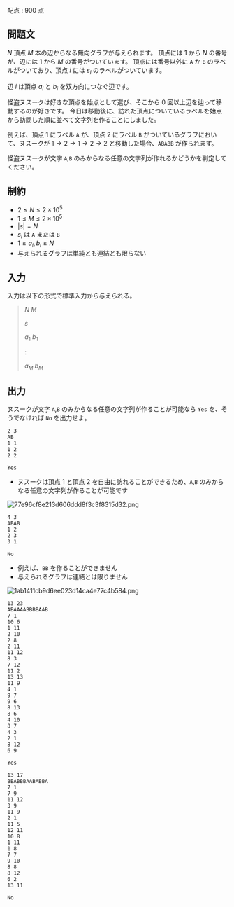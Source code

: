 配点 : $900$ 点

## 問題文

$N$ 頂点 $M$ 本の辺からなる無向グラフが与えられます。
頂点には $1$ から $N$ の番号が、辺には $1$ から $M$ の番号がついています。
頂点には番号以外に `A` か `B` のラベルがついており、頂点 $i$ には $s_i$ のラベルがついています。

辺 $i$ は頂点 $a_i$ と $b_i$ を双方向につなぐ辺です。

怪盗ヌスークは好きな頂点を始点として選び、そこから $0$ 回以上辺を辿って移動するのが好きです。
今日は移動後に、訪れた頂点についているラベルを始点から訪問した順に並べて文字列を作ることにしました。

例えば、頂点 $1$ にラベル `A` が、頂点 $2$ にラベル `B` がついているグラフにおいて、ヌスークが $1 \rightarrow 2 \rightarrow 1 \rightarrow 2 \rightarrow 2$ と移動した場合、`ABABB` が作られます。

怪盗ヌスークが文字 `A`,`B` のみからなる任意の文字列が作れるかどうかを判定してください。

## 制約

- $2 \leq N \leq 2 \times 10^{5}$
- $1 \leq M \leq 2 \times 10^{5}$
- $|s| = N$
- $s_i$ は `A` または `B`
- $1 \leq a_i, b_i \leq N$
- 与えられるグラフは単純とも連結とも限らない

## 入力

入力は以下の形式で標準入力から与えられる。

> $N$ $M$
> 
> $s$
> 
> $a_1$ $b_1$
> 
> $:$
> 
> $a_{M}$ $b_{M}$

## 出力

ヌスークが文字 `A`,`B` のみからなる任意の文字列が作ることが可能なら `Yes` を、そうでなければ `No` を出力せよ。

```input1
2 3
AB
1 1
1 2
2 2
```

```output1
Yes
```

- ヌスークは頂点 $1$ と頂点 $2$ を自由に訪れることができるため、`A`,`B` のみからなる任意の文字列が作ることが可能です

![77e96cf8e213d606ddd8f3c3f8315d32.png](https://img.atcoder.jp/agc027/77e96cf8e213d606ddd8f3c3f8315d32.png)

```input2
4 3
ABAB
1 2
2 3
3 1
```

```output2
No
```

- 例えば、`BB` を作ることができません
- 与えられるグラフは連結とは限りません

![1ab1411cb9d6ee023d14ca4e77c4b584.png](https://img.atcoder.jp/agc027/1ab1411cb9d6ee023d14ca4e77c4b584.png)

```input3
13 23
ABAAAABBBBAAB
7 1
10 6
1 11
2 10
2 8
2 11
11 12
8 3
7 12
11 2
13 13
11 9
4 1
9 7
9 6
8 13
8 6
4 10
8 7
4 3
2 1
8 12
6 9
```

```output3
Yes
```

```input4
13 17
BBABBBAABABBA
7 1
7 9
11 12
3 9
11 9
2 1
11 5
12 11
10 8
1 11
1 8
7 7
9 10
8 8
8 12
6 2
13 11
```

```output4
No
```